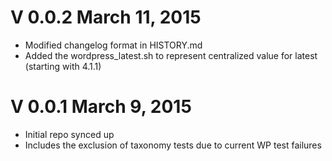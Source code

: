 V 0.0.2 March 11, 2015
============================
* Modified changelog format in HISTORY.md
* Added the wordpress_latest.sh to represent centralized value for latest (starting with 4.1.1)


V 0.0.1 March 9, 2015
============================
* Initial repo synced up
* Includes the exclusion of taxonomy tests due to current WP test failures